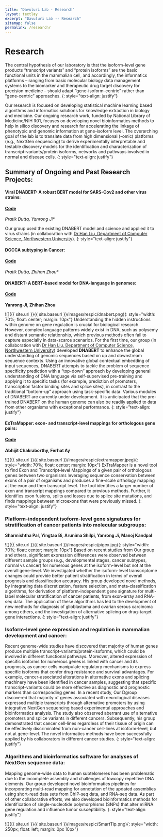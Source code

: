 ```yaml
---
title: "Davuluri Lab - Research"
layout: textlay
excerpt: "Davuluri Lab -- Research"
sitemap: false
permalink: /research/
---
```


# Research

The central hypothesis of our laboratory is that the isoform-level gene products “transcript variants” and “protein isoforms” are the basic functional units in the mammalian cell, and accordingly, the informatics platforms – ranging from basic molecular biology data management systems to the biomarker and therapeutic drug target discovery for precision medicine – should adapt “gene-isoform-centric” rather than “gene-centric” approaches. 
{: style="text-align: justify"}

Our research is focused on developing statistical machine learning based algorithms and informatics solutions for knowledge extraction in biology and medicine. Our ongoing research work, funded by National Library of Medicine/NIH R01, focuses on developing novel bioinformatics methods to help in silico discovery and research for accelerating the linkage of phenotypic and genomic information at gene-isoform level. The overarching goal of the lab is to translate data from high dimensional (-omic) platforms (e.g., NextGen sequencing) to derive experimentally interpretable and testable discovery models for the identification and characterization of transcript-variants/protein isoforms, networks and pathways involved in normal and disease cells. 
{: style="text-align: justify"}

## Summary of Ongoing and Past Research Projects:

#### Viral DNABERT: A robust BERT model for SARS-Cov2 and other virus strains:
#### [Code]()
**Pratik Dutta*, Yanrong Ji**

Our group used the existing DNABERT model and science and applied it to virus strains (in collaboration with [Dr Han Liu, Department of Computer Science, Northwestern University](http://magics.cs.northwestern.edu/index.html)).
{: style="text-align: justify"}


#### DGCCA subtyping in Cancer:
#### [Code]()
**Pratik Dutta*, Zhihan Zhou**


#### DNABERT: A BERT-based model for DNA-language in genomes:
#### [Code](https://github.com/RDavuluri-Lab-SUNY-STONYBROOK/DNABERT)
**Yanrong Ji, Zhihan Zhou**

![]({{ site.url }}{{ site.baseurl }}/images/respic/dnabert.png){: style="width: 70%; float: center; margin: 10px"}
Understanding the hidden instructions within genome on gene regulation is crucial for biological research. However, complex language patterns widely exist in DNA, such as polysemy and distant semantic relationship, which previous methods often fail to capture especially in data-scarce scenarios. For the first time, our group (in collaboration with [Dr Han Liu, Department of Computer Science, Northwestern University](http://magics.cs.northwestern.edu/index.html)) developed **DNABERT** to enhance the global understanding of genomic sequences based on up and downstream sequence contexts. Using an innovative global contextual embedding of input sequences, DNABERT attempts to tackle the problem of sequence specificity prediction with a “top-down” approach by developing general understanding of DNA language via self-supervised pre-training and applying it to specific tasks (for example, prediction of promoters, transcription factor binding sites and splice sites), in contrast to the traditional “bottom-up” approach using task-specific data. Various modules of DNABERT are currently under development. It is anticipated that the pre-trained DNABERT on the human genome can also be readily applied to data from other organisms with exceptional performance.
{: style="text-align: justify"}


#### ExTraMapper: exon- and transcript-level mappings for orthologous gene pairs:
#### [Code](https://github.com/RDavuluri-Lab-SUNY-STONYBROOK/ExTraMapper)
**Abhijit Chakraborthy, Ferhat Ay**

![]({{ site.url }}{{ site.baseurl }}/images/respic/extramapper.jpeg){: style="width: 70%; float: center; margin: 10px"}
ExTraMapper is a novel tool to find Exon and Transcript-level Mappings of a given pair of orthologous genes between two organisms leveraging sequence conservation between exons of a pair of organisms and produces a fine-scale orthology mapping at the exon and then transcript level. The tool identifies a larger number of exon and transcript mappings compared to previous methods. Further, it identifies exon fusions, splits and losses due to splice site mutations, and finds mappings between microexons that were previously missed.
{: style="text-align: justify"}

### Platform-independent isoform-level gene signatures for stratification of cancer patients into molecular subgroups:
**Sharmishtha Pal, Yingtao Bi, Arunima Shilpi, Yanrong Ji, Manoj Kandpal**

![]({{ site.url }}{{ site.baseurl }}/images/respic/pigex.jpg){: style="width: 70%; float: center; margin: 10px"}
Based on recent studies from Our group and others, significant expression differences were observed between different sample groups (e.g., developmental stages, cancer subtypes, normal vs cancer) for numerous genes at the isoform-level but not at the overall gene-level. We investigated whether the isoform-level transcriptome changes could provide better patient stratification in terms of overall prognosis and classification accuracy. His group developed novel methods, by integrating data discretization, feature selection, and meta-classification algorithms, for derivation of platform-independent gene signature for multi-label molecular stratification of cancer patients, from exon-array and RNA-seq data. The application of these algorithms has led to the development of new methods for diagnosis of glioblastoma and ovarian serous carcinoma among others, and the investigation of alternative splicing on drug-target gene interactions.
{: style="text-align: justify"}

### Isoform-level gene expression and regulation in mammalian development and cancer:
Recent genome-wide studies have discovered that majority of human genes produce multiple transcript-variants/protein-isoforms, which could be involved in different functional pathways. Moreover, altered expression of specific isoforms for numerous genes is linked with cancer and its prognosis, as cancer cells manipulate regulatory mechanisms to express specific isoforms that confer drug resistance and survival advantages. For example, cancer-associated alterations in alternative exons and splicing machinery have been identified in cancer samples, suggesting that specific transcript-variants could be more effective as diagnostic and prognostic markers than corresponding genes. In a recent study, Our Dgroup discovered that majority of genes associated with neurological diseases expressed multiple transcripts through alternative promoters by using integrative NextGen sequencing based experimental approaches and bioinformatics analysis. The study also observed aberrant use of alternative promoters and splice variants in different cancers. Subsequently, his group demonstrated that cancer cell-lines regardless of their tissue of origin can be effectively discriminated from non-cancer cell-lines at isoform-level, but not at gene-level. The novel informatics methods have been successfully applied by his collaborators in different cancer studies.
{: style="text-align: justify"}
  

### Algorithms and bioinformatics software for analyses of NextGen sequence data:
Mapping genome-wide data to human subtelomeres has been problematic due to the incomplete assembly and challenges of lowcopy repetitive DNA elements. Our group developed novel bioinformatics pipelines for incorporating multi-read mapping for annotation of the updated assemblies using short-read data sets from ChIP-seq data, and RNA-seq data. As part of other collaborative efforts, we also developed bioinformatics methods for identification of single-nucleotide polymorphisms (SNPs) that alter miRNA gene regulation and influence tumor susceptibility. 
{: style="text-align: justify"}


![]({{ site.url }}{{ site.baseurl }}/images/respic/SmartTip.png){: style="width: 250px; float: left; margin: 0px  10px"}


